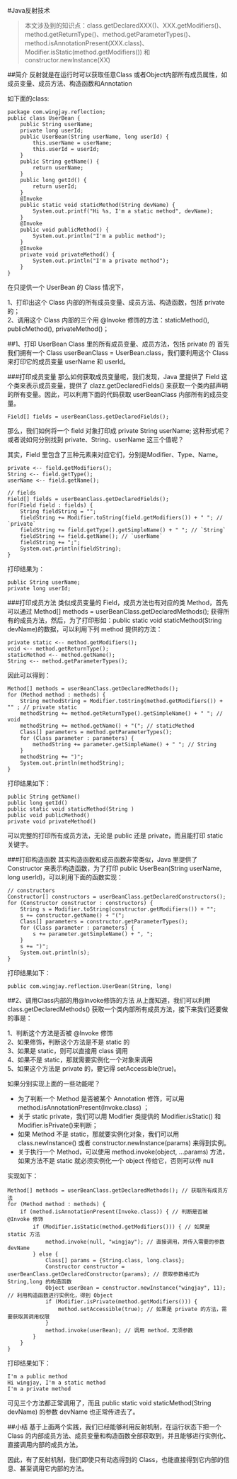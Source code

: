 #Java反射技术
>本文涉及到的知识点：class.getDeclaredXXX()、XXX.getModifiers()、method.getReturnType()、method.getParameterTypes()、method.isAnnotationPresent(XXX.class)、Modifier.isStatic(method.getModifiers()) 和 constructor.newInstance(XX)

##简介
反射就是在运行时可以获取任意Class 或者Object内部所有成员属性，如成员变量、成员方法、构造函数和Annotation

如下面的class:   

```
package com.wingjay.reflection;
public class UserBean {
    public String userName;
    private long userId;
    public UserBean(String userName, long userId) {
        this.userName = userName;
        this.userId = userId;
    }
    public String getName() {
        return userName;
    }
    public long getId() {
        return userId;
    }
    @Invoke
    public static void staticMethod(String devName) {
        System.out.printf("Hi %s, I'm a static method", devName);
    }
    @Invoke
    public void publicMethod() {
        System.out.println("I'm a public method");
    }
    @Invoke
    private void privateMethod() {
        System.out.println("I'm a private method");
    }
}
```  
在只提供一个 UserBean 的 Class 情况下，

1、打印出这个 Class 内部的所有成员变量、成员方法、构造函数，包括 private 的；  
2、调用这个 Class 内部的三个用 @Invoke 修饰的方法：staticMethod(), publicMethod(), privateMethod()；

##1、打印 UserBean Class 里的所有成员变量、成员方法，包括 private 的
首先我们拥有一个 Class userBeanClass = UserBean.class，我们要利用这个 Class 来打印它的成员变量 userName 和 userId。

###打印成员变量
那么如何获取成员变量呢，我们发现，Java 里提供了 Field 这个类来表示成员变量，提供了 clazz.getDeclaredFields() 来获取一个类内部声明的所有变量。因此，可以利用下面的代码获取 userBeanClass 内部所有的成员变量。  

```
Field[] fields = userBeanClass.getDeclaredFields();
```
那么，我们如何将一个 field 对象打印成 private String userName; 这种形式呢？或者说如何分别找到 private、String、userName 这三个值呢？

其实，Field 里包含了三种元素来对应它们，分别是Modifier、Type、Name。  

```
private <-- field.getModifiers();
String <-- field.getType();
userName <-- field.getName();
```

```
// fields
Field[] fields = userBeanClass.getDeclaredFields();
for(Field field : fields) {
    String fieldString = "";
    fieldString += Modifier.toString(field.getModifiers()) + " "; // `private`
    fieldString += field.getType().getSimpleName() + " "; // `String`
    fieldString += field.getName(); // `userName`
    fieldString += ";";
    System.out.println(fieldString);
}
```

打印结果为：

```
public String userName;
private long userId;
```
###打印成员方法
类似成员变量的 Field，成员方法也有对应的类 Method，首先可以通过 Method[] methods = userBeanClass.getDeclaredMethods(); 获得所有的成员方法，然后，为了打印形如：public static void staticMethod(String devName)的数据，可以利用下列 method 提供的方法：

```
private static <-- method.getModifiers();
void <-- method.getReturnType();
staticMethod <-- method.getName();
String <-- method.getParameterTypes();
```
因此可以得到：

```
Method[] methods = userBeanClass.getDeclaredMethods();
for (Method method : methods) {
    String methodString = Modifier.toString(method.getModifiers()) + "" ; // private static
    methodString += method.getReturnType().getSimpleName() + " "; // void
    methodString += method.getName() + "("; // staticMethod 
    Class[] parameters = method.getParameterTypes();
    for (Class parameter : parameters) {
        methodString += parameter.getSimpleName() + " "; // String
    }
    methodString += ")";
    System.out.println(methodString);
}
```
打印结果如下：

```
public String getName()
public long getId()
public static void staticMethod(String )
public void publicMethod()
private void privateMethod()
```
可以完整的打印所有成员方法，无论是 public 还是 private，而且能打印 static 关键字。

###打印构造函数
其实构造函数和成员函数非常类似，Java 里提供了 Constructor 来表示构造函数，为了打印 public UserBean(String userName, long userId)，可以利用下面的函数实现：

```
// constructors
Constructor[] constructors = userBeanClass.getDeclaredConstructors();
for (Constructor constructor : constructors) {
    String s = Modifier.toString(constructor.getModifiers()) + "";
    s += constructor.getName() + "(";
    Class[] parameters = constructor.getParameterTypes();
    for (Class parameter : parameters) {
        s += parameter.getSimpleName() + ", ";
    }
    s += ")";
    System.out.println(s);
}
```
打印结果如下：

```
public com.wingjay.reflection.UserBean(String, long)

```
##2、调用Class内部的用@Invoke修饰的方法
从上面知道，我们可以利用 class.getDeclaredMethods() 获取一个类内部所有成员方法，接下来我们还要做的事是：

1、判断这个方法是否被 @Invoke 修饰  
2、如果修饰，判断这个方法是不是 static 的  
3、如果是 static，则可以直接用 class 调用  
4、如果不是 static，那就需要实例化一个对象来调用  
5、如果这个方法是 private 的，要记得 setAccessible(true)。  

如果分别实现上面的一些功能呢？

* 为了判断一个 Method 是否被某个 Annotation 修饰，可以用 method.isAnnotationPresent(Invoke.class) ；  
* 关于 static private，我们可以用 Modifier 类提供的 Modifier.isStatic() 和 Modifier.isPrivate()来判断；
* 如果 Method 不是 static，那就要实例化对象，我们可以用 class.newInstance() 或者 constructor.newInstance(params) 来得到实例。
* 关于执行一个 Method，可以使用 method.invoke(object, ...params) 方法，如果方法不是 static 就必须实例化一个 object 传给它，否则可以传 null

实现如下：

```
Method[] methods = userBeanClass.getDeclaredMethods(); // 获取所有成员方法
for (Method method : methods) {
    if (method.isAnnotationPresent(Invoke.class)) { // 判断是否被 @Invoke 修饰
        if (Modifier.isStatic(method.getModifiers())) { // 如果是 static 方法
            method.invoke(null, "wingjay"); // 直接调用，并传入需要的参数 devName
        } else {
            Class[] params = {String.class, long.class};
            Constructor constructor = userBeanClass.getDeclaredConstructor(params); // 获取参数格式为 String,long 的构造函数
            Object userBean = constructor.newInstance("wingjay", 11); // 利用构造函数进行实例化，得到 Object
            if (Modifier.isPrivate(method.getModifiers())) {
                method.setAccessible(true); // 如果是 private 的方法，需要获取其调用权限
            }
            method.invoke(userBean); // 调用 method，无须参数
        }
    }
}
```

打印结果如下：

```
I'm a public method
Hi wingjay, I'm a static method
I'm a private method
```
可见三个方法都正常调用了，而且 public static void staticMethod(String devName) 的参数 devName 也正常传进去了。

##小结
基于上面两个实践，我们已经能够利用反射机制，在运行状态下把一个 Class 的内部成员方法、成员变量和构造函数全部获取到，并且能够进行实例化、直接调用内部的成员方法。

因此，有了反射机制，我们即使只有动态得到的 Class，也能直接得到它内部的信息、甚至调用它内部的方法。
